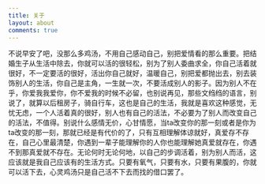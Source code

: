 ```yaml
---
title: 关于
layout: about
comments: true
---
```

不说早安了吧，没那么多鸡汤，不用自己感动自己，别把爱情看的那么重要。把结婚生子从生活中除去，你就可以活的很轻松，别为了别人委曲求全，你自己活着就很好，不一定要活的很好，活出你自己就好，温暖自己，别把爱都抛出去，别去装饰别人的生活，你自己是主角，一生就一次，不要活成别人的影子。因为别人不在乎，你爱我我爱你，你不爱我的时候不必留，也别说再见，那些文绉绉的语言，别说了，就算以后租房子，骑自行车，这也是自己的生活，我就是喜欢这种感觉，无忧无虑，一个人活着真的很好，别人也有自己的活法，不必要为了别人而改变自己的活法，不值得。别说什么感情无价，心甘情愿，当ta改变你的那一刻或者是你为ta改变的那一刻，那就已经是有代价的了，只有互相理解体谅就好，真爱存不存在，自己心里最清楚，你遇到一辈子能理解你的人你也能理解她真爱就存在，你遇不到那真爱就不存在。无论何时无论何地，以自己的步调活着，别为别人而活，这应该就是我自己应该有的生活方式。只要有氧气，只要有水，只要有果腹的，你就可以活下去，心灵鸡汤只是自己活不下去而找的借口罢了。